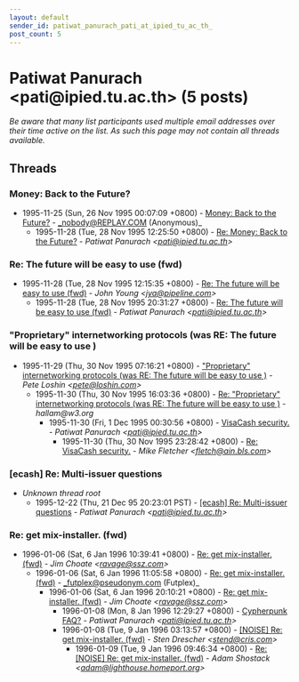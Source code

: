 ```yaml
---
layout: default
sender_id: patiwat_panurach_pati_at_ipied_tu_ac_th_
post_count: 5
---
```


# Patiwat Panurach <pati<span>@</span>ipied.tu.ac.th> (5 posts)

_Be aware that many list participants used multiple email addresses over their time active on the list. As such this page may not contain all threads available._

## Threads

### Money: Back to the Future?
+ 1995-11-25 (Sun, 26 Nov 1995 00:07:09 +0800) - [Money: Back to the Future?](/archive/1995/11/fe203f190418eaf85e8e5157dd252e3f005bf3e4fd8ec4aee2cbb6d5fd549acb) - _nobody@REPLAY.COM (Anonymous)_
  + 1995-11-28 (Tue, 28 Nov 1995 12:25:50 +0800) - [Re: Money: Back to the Future?](/archive/1995/11/8099d446f21a202f5f5d3ee101099ddb95cf4d7b2b64cda7cf033c52d61740dd) - _Patiwat Panurach \<pati@ipied.tu.ac.th\>_

### Re: The future will be easy to use (fwd)
+ 1995-11-28 (Tue, 28 Nov 1995 12:15:35 +0800) - [Re: The future will be easy to use (fwd)](/archive/1995/11/f0fa1b6b22187780a1779d0a5a63bd55746cf3be217733c5a442c5924304c166) - _John Young \<jya@pipeline.com\>_
  + 1995-11-28 (Tue, 28 Nov 1995 20:31:27 +0800) - [Re: The future will be easy to use (fwd)](/archive/1995/11/b1020c77483829a4eb9bf0c05b0af9801de8d604e286b056d34a8caa9a1f6e15) - _Patiwat Panurach \<pati@ipied.tu.ac.th\>_

### "Proprietary" internetworking protocols (was RE: The future will be easy to use )
+ 1995-11-29 (Thu, 30 Nov 1995 07:16:21 +0800) - ["Proprietary" internetworking protocols (was RE: The future will be easy to use )](/archive/1995/11/a848a961f91821563a61fa70f448030d1f8c036740a4fb051befe5718c44ca09) - _Pete Loshin \<pete@loshin.com\>_
  + 1995-11-30 (Thu, 30 Nov 1995 16:03:36 +0800) - [Re: "Proprietary" internetworking protocols (was RE: The future will be  easy to use )](/archive/1995/11/1d69e0566e2c8c99c9cf36a993f4bec4f8da337c65aedfb5888df52a5478ed37) - _hallam@w3.org_
    + 1995-11-30 (Fri, 1 Dec 1995 00:30:56 +0800) - [VisaCash security.](/archive/1995/11/c5080be154e35dcaf0a226b43a7edf254b5e7e2c1495bbd1d90a13fe7a00ada9) - _Patiwat Panurach \<pati@ipied.tu.ac.th\>_
      + 1995-11-30 (Thu, 30 Nov 1995 23:28:42 +0800) - [Re: VisaCash security.](/archive/1995/11/07e23e03ceda2fa9e1864fed126e104cc25e8344fa8d2b47c0c9df996b31873c) - _Mike Fletcher \<fletch@ain.bls.com\>_

### [ecash] Re: Multi-issuer questions
+ _Unknown thread root_
  + 1995-12-22 (Thu, 21 Dec 95 20:23:01 PST) - [[ecash] Re: Multi-issuer questions](/archive/1995/12/032d6fa1b7ad87d50d0c25f8f87817e7ef674655b4b8e04346e57f1c459f64f5) - _Patiwat Panurach \<pati@ipied.tu.ac.th\>_

### Re: get mix-installer. (fwd)
+ 1996-01-06 (Sat, 6 Jan 1996 10:39:41 +0800) - [Re: get mix-installer. (fwd)](/archive/1996/01/4950bb618c2f676b3ca608368b2136f26fb004164ede8bb46f95b594e60f3557) - _Jim Choate \<ravage@ssz.com\>_
  + 1996-01-06 (Sat, 6 Jan 1996 11:05:58 +0800) - [Re: get mix-installer. (fwd)](/archive/1996/01/8267c09febeeb83b42b1665e58e654432329eabb841171597459d4406eecb572) - _futplex@pseudonym.com (Futplex)_
    + 1996-01-06 (Sat, 6 Jan 1996 20:10:21 +0800) - [Re: get mix-installer. (fwd)](/archive/1996/01/e16ea69bc631ae8fda43c3b396d8e28621e0264c9d1b9fc086c835519d2f8fea) - _Jim Choate \<ravage@ssz.com\>_
      + 1996-01-08 (Mon, 8 Jan 1996 12:29:27 +0800) - [Cypherpunk FAQ?](/archive/1996/01/5cd00609b3142d38f71b311d0f439e44f9ac7c567035c5bab113c5bd107d08ae) - _Patiwat Panurach \<pati@ipied.tu.ac.th\>_
      + 1996-01-08 (Tue, 9 Jan 1996 03:13:57 +0800) - [[NOISE] Re: get mix-installer. (fwd)](/archive/1996/01/5ceaceaf9f766ce6d8a150807994d25697a3c28b4ded0ad078c94a885d18472e) - _Sten Drescher \<stend@cris.com\>_
        + 1996-01-09 (Tue, 9 Jan 1996 09:46:34 +0800) - [Re: [NOISE] Re: get mix-installer. (fwd)](/archive/1996/01/f1e094a1ea0a612f238af038792b0e9a3a3f3f0f0b2f87db06b9b114edfd7fe0) - _Adam Shostack \<adam@lighthouse.homeport.org\>_

